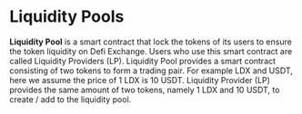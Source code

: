 # Liquidity Pools

**Liquidity Pool** is a smart contract that lock the tokens of its users to ensure the token liquidity on Defi Exchange. Users who use this smart contract are called Liquidity Providers (LP). Liquidity Pool provides a smart contract consisting of two tokens to form a trading pair. For example LDX and USDT, here we assume the price of 1 LDX is 10 USDT. Liquidity Provider (LP) provides the same amount of two tokens, namely 1 LDX and 10 USDT, to create / add to the liquidity pool.
